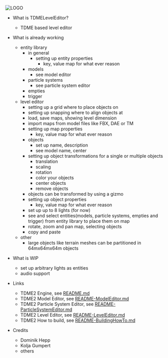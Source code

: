 ![LOGO](https://raw.githubusercontent.com/andreasdr/tdme2/master/resources/logo/tdme_logo_full.png)

- What is TDMELevelEditor?
    - TDME based level editor 

- What is already working
    - entity library
        - in general
            - setting up entity properties
                - key, value map for what ever reason
        - models
            - see model editor
        - particle systems
            - see particle system editor
        - empties
        - trigger
    - level editor
        - setting up a grid where to place objects on
        - setting up snapping where to align objects at
        - load, save maps, showing level dimension
        - import maps from model files like FBX, DAE or TM
        - setting up map properties
            - key, value map for what ever reason
        - objects
             - set up name, description
             - see model name, center
        - setting up object transformations for a single or multiple objects
             - translation
             - scaling
             - rotation
             - color your objects
             - center objects
             - remove objects
        - objects can be transformed by using a gizmo
        - setting up object properties
             - key, value map for what ever reason
        - set up up to 8 lights (for now)
        - see and select entities(models, particle systems, empties and trigger) from entity library to place them on map
        - rotate, zoom and pan map, selecting objects
        - copy and paste
    - other
        - large objects like terrain meshes can be partitioned in 64mx64mx64m objects

- What is WIP
    - set up arbitrary lights as entities
    - audio support

- Links
	- TDME2 Engine, see [README.md](./README.md)
    - TDME2 Model Editor, see [README-ModelEditor.md](./README-ModelEditor.md)
    - TDME2 Particle System Editor, see [README-ParticleSystemEditor.md](./README-ParticleSystemEditor.md)
    - TDME2 Level Editor, see [README-LevelEditor.md](./README-LevelEditor.md)
    - TDME2 How to build, see [README-BuildingHowTo.md](./README-BuildingHowTo.md)

- Credits
    - Dominik Hepp
    - Kolja Gumpert
    - others

